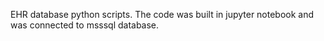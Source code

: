 EHR database python scripts. The code was built in jupyter notebook and was connected to msssql database. 
